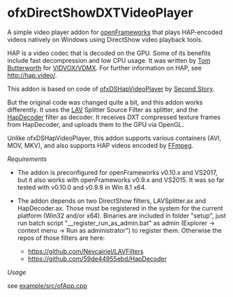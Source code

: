 # ofxDirectShowDXTVideoPlayer

A simple video player addon for [openFrameworks](https://github.com/openframeworks/openFrameworks) that plays HAP-encoded videos natively on Windows using DirectShow video playback tools.

HAP is a video codec that is decoded on the GPU. Some of its benefits include fast decompression and low CPU usage. It was written by [Tom Butterworth](https://github.com/bangnoise) for [VIDVOX/VDMX](https://vidvox.net/). For further information on HAP, see http://hap.video/.

This addon is based on code of [ofxDSHapVideoPlayer](https://github.com/secondstory/ofxDSHapVideoPlayer) by [Second Story](https://github.com/secondstory).

But the original code was changed quite a bit, and this addon works differently. It uses the [LAV](https://github.com/Nevcairiel/LAVFilters) Splitter Source Filter as splitter, and the [HapDecoder](https://github.com/59de44955ebd/HapDecoder) filter as decoder. It receives DXT compressed texture frames from HapDecoder, and uploads them to the GPU via OpenGL.

Unlike ofxDSHapVideoPlayer, this addon supports various containers (AVI, MOV, MKV), and also supports HAP videos encoded by [FFmpeg](https://github.com/FFmpeg/FFmpeg).


*Requirements*

* The addon is preconfigured for openFrameworks v0.10.x and VS2017, but it also works with openFrameworks v0.9.x and VS2015. It was so far tested with v0.10.0 and v0.9.8 in Win 8.1 x64.

* The addon depends on two DirectShow filters, LAVSplitter.ax and HapDecoder.ax. Those must be registered in the system for the current platform (Win32 and/or x64). Binaries are included in folder "setup", just run batch script "__register_run_as_admin.bat" as admin (Explorer -> context menu -> Run as administrator") to register them. Otherwise the repos of those filters are here:
  * https://github.com/Nevcairiel/LAVFilters
  * https://github.com/59de44955ebd/HapDecoder


*Usage*

see [example/src/ofApp.cpp](example/src/ofApp.cpp)
